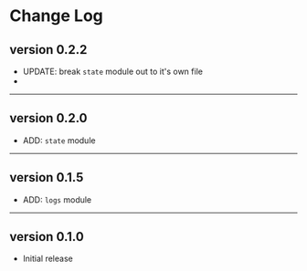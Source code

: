 # Change Log


## version 0.2.2
- UPDATE: break `state` module out to it's own file
- 
---
## version 0.2.0
- ADD: `state` module

---
## version 0.1.5
- ADD: `logs` module

---
## version 0.1.0
- Initial release
